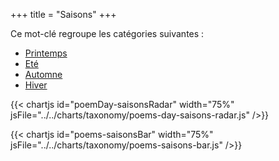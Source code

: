 +++
title = "Saisons"
+++

Ce mot-clé regroupe les catégories suivantes :

- [Printemps](/categories/printemps)
- [Eté](/categories/ete)
- [Automne](/categories/automne)
- [Hiver](/categories/hiver)

{{< chartjs id="poemDay-saisonsRadar" width="75%" jsFile="../../charts/taxonomy/poems-day-saisons-radar.js" />}}

{{< chartjs id="poems-saisonsBar" width="75%" jsFile="../../charts/taxonomy/poems-saisons-bar.js" />}}